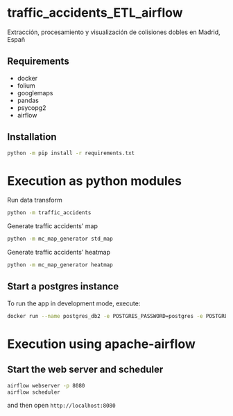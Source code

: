 # traffic_accidents_ETL_airflow
Extracción, procesamiento y visualización de colisiones dobles en Madrid, Españ

## Requirements

* docker
* folium
* googlemaps
* pandas
* psycopg2 
* airflow

## Installation

```bash
python -m pip install -r requirements.txt
```

# Execution as python modules
Run data transform
```bash
python -m traffic_accidents
```
Generate traffic accidents' map
```bash
python -m mc_map_generator std_map
```
Generate traffic accidents' heatmap
```bash
python -m mc_map_generator heatmap
```

## Start a postgres instance

To run the app in development mode, execute:
```bash
docker run --name postgres_db2 -e POSTGRES_PASSWORD=postgres -e POSTGRES_USER=airflow -p 5432:5432 -d postgres
```

# Execution using apache-airflow

## Start the web server and scheduler
```bash
airflow webserver -p 8080
airflow scheduler
```
and then open `http://localhost:8080`

